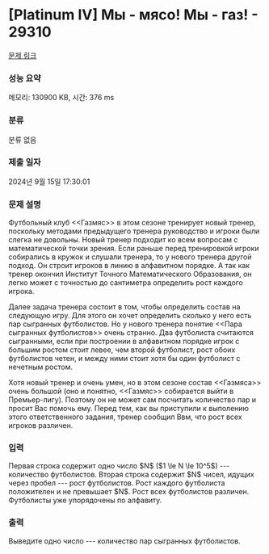 # [Platinum IV] Мы - мясо! Мы - газ! - 29310 

[문제 링크](https://www.acmicpc.net/problem/29310) 

### 성능 요약

메모리: 130900 KB, 시간: 376 ms

### 분류

분류 없음

### 제출 일자

2024년 9월 15일 17:30:01

### 문제 설명

<p>Футбольный клуб <<Газмяс>> в этом сезоне тренирует новый тренер, поскольку методами предыдущего тренера руководство и игроки были слегка не довольны. Новый тренер подходит ко всем вопросам с математической точки зрения. Если раньше перед тренировкой игроки собирались в кружок и слушали тренера, то у нового тренера другой подход. Он строит игроков в линию в алфавитном порядке. А так как тренер окончил Институт Точного Математического Образования, он легко может с точностью до сантиметра определить рост каждого игрока.</p>

<p>Далее задача тренера состоит в том, чтобы определить состав на следующую игру. Для этого он хочет определить сколько у него есть пар сыгранных футболистов. Но у нового тренера понятие <<Пара сыгранных футболистов>> очень странно. Два футболиста считаются сыгранными, если при построении в алфавитном порядке игрок с большим ростом стоит левее, чем второй футболист, рост обоих футболистов четен, и между ними стоит хотя бы один футболист с нечетным ростом.</p>

<p>Хотя новый тренер и очень умен, но в этом сезоне состав <<Газмяса>> очень большой (оно и понятно, <<Газмяс>> собирается выйти в Премьер-лигу). Поэтому он не может сам посчитать количество пар и просит Вас помочь ему. Перед тем, как вы приступили к выполению этого ответственного задания, тренер сообщил Ввм, что рост всех игроков различен.</p>

### 입력 

 <p>Первая строка содержит одно число $N$ ($1 \le N \le 10^5$)  --- количество футболистов. Вторая строка содержит $N$ чисел, идущих через пробел  --- рост футболистов. Рост каждого футболиста положителен и не превышает $N$. Рост всех футболистов различен. Футболисты уже упорядочены по алфавиту.  </p>

### 출력 

 <p>Выведите одно число  --- количество пар сыгранных футболистов.</p>


